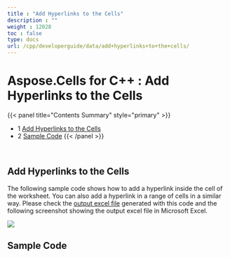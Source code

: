 ```yaml
---
title : "Add Hyperlinks to the Cells" 
description : "" 
weight : 12028 
toc : false
type: docs
url: /cpp/developerguide/data/add+hyperlinks+to+the+cells/
---
```


# Aspose.Cells for C++ : Add Hyperlinks to the Cells


{{< panel title="Contents Summary" style="primary" >}}
*   1 [Add Hyperlinks to the Cells](#add-hyperlinks-to-the-cells)
*   2 [Sample Code](#sample-code)
{{< /panel >}}
 

 

## Add Hyperlinks to the Cells

The following sample code shows how to add a hyperlink inside the cell of the worksheet. You can also add a hyperlink in a range of cells in a similar way. Please check the [output excel file](https://docs2.aspose.com/cells/cpp/attachments/22970921/23167002.xlsx) generated with this code and the following screenshot showing the output excel file in Microsoft Excel.

![](https://docs2.aspose.com/cells/cpp/attachments/22970921/23167003.png)

## Sample Code

